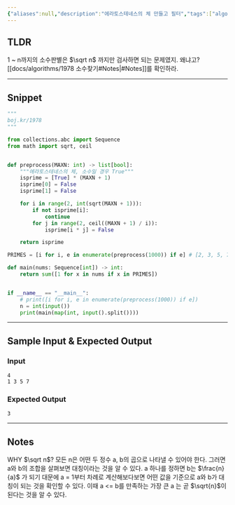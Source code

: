 ```yaml
---
{"aliases":null,"description":"에라토스테네스의 체 만들고 필터","tags":["algorithm"],"difficulty":1,"status":"풀이완료","links":["http://boj.kr/1978"],"title":"1978 소수찾기","created":"2024-12-24T14:40:46","updated":"2024-12-24T14:49:37","dg-publish":true,"permalink":"/docs/algorithms/1978/","dgPassFrontmatter":true}
---
```



## TLDR

1 ~ n까지의 소수판별은 $\sqrt n$ 까지만 검사하면 되는 문제였지. 왜냐고? [[docs/algorithms/1978 소수찾기#Notes\|#Notes]]를 확인하라.
<!-- 문제에 대한 간략한 설명 및 풀이 접근 방식 요약 -->

---

## Snippet

```python
"""
boj.kr/1978
"""

from collections.abc import Sequence
from math import sqrt, ceil


def preprocess(MAXN: int) -> list[bool]:
    """에라토스테네스의 체, 소수일 경우 True"""
    isprime = [True] * (MAXN + 1)
    isprime[0] = False
    isprime[1] = False

    for i in range(2, int(sqrt(MAXN + 1))):
        if not isprime[i]:
            continue
        for j in range(2, ceil((MAXN + 1) / i)):
            isprime[i * j] = False

    return isprime

PRIMES = [i for i, e in enumerate(preprocess(1000)) if e] # [2, 3, 5, 7, ... , 997]

def main(nums: Sequence[int]) -> int:
    return sum([1 for x in nums if x in PRIMES])


if __name__ == "__main__":
    # print([i for i, e in enumerate(preprocess(1000)) if e])
    n = int(input())
    print(main(map(int, input().split())))

```

<!-- 주요 코드 작성 -->

---

## Sample Input & Expected Output

### Input

```
4
1 3 5 7
```

### Expected Output

```
3
```

---

## Notes

WHY $\sqrt n$? 모든 n은 어떤 두 정수 a, b의 곱으로 나타낼 수 있어야 한다. 그러면 a와 b의 조합을 살펴보면 대칭이라는 것을 알 수 있다. a 하나를 정하면 b는 $\frac{n}{a}$ 가 되기 대문에 a = 1부터 차례로 계산해보다보면 어떤 값을 기준으로 a와 b가 대칭이 되는 것을 확인할 수 있다. 이때 a <= b를 만족하는 가장 큰 a 는 곧 $\sqrt{n}$이 된다는 것을 알 수 있다.
